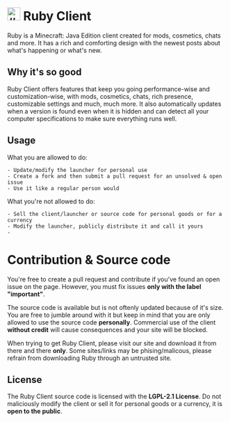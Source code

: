 # <img src="https://media.discordapp.net/attachments/916226674071339010/968073630560952320/RubyClient.png?width=413&height=473" width="30" height="30" alt="#"> Ruby Client
Ruby is a Minecraft: Java Edition client created for mods, cosmetics, chats and more. It has a rich and comforting design with the newest posts about what's happening or what's new.

## Why it's so good

Ruby Client offers features that keep you going performance-wise and customization-wise, with mods, cosmetics, chats, rich presence, customizable settings and much, much more. It also automatically updates when a version is found even when it is hidden and can detect all your computer specifications to make sure everything runs well.

## Usage

What you are allowed to do:

```
- Update/modify the launcher for personal use
- Create a fork and then submit a pull request for an unsolved & open issue
- Use it like a regular person would
```

What you're not allowed to do:

```
- Sell the client/launcher or source code for personal goods or for a currency
- Modify the launcher, publicly distribute it and call it yours
- 
```


# Contribution & Source code

You're free to create a pull request and contribute if you've found an open issue on the page. However, you must fix issues **only with the label** __"important"__.

The source code is available but is not oftenly updated because of it's size. You are free to jumble around with it but keep in mind that you are only allowed to use the source code **personally**. Commercial use of the client **without credit** will cause consequences and your site will be blocked.

When trying to get Ruby Client, please visit our site and download it from there and there **only**. Some sites/links may be phising/malicous, please refrain from downloading Ruby through an untrusted site.

## License

The Ruby Client source code is licensed with the **LGPL-2.1 License**. Do not maliciously modify the client or sell it for personal goods or a currency, it is **open to the public**.

